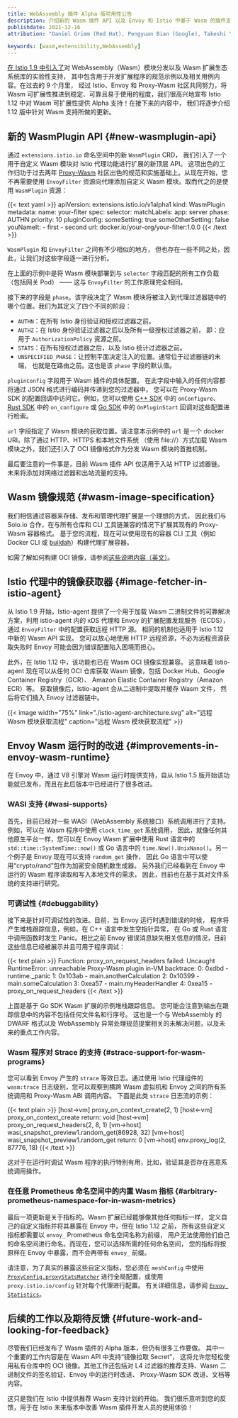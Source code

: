 ```yaml
---
title: WebAssembly 插件 Alpha 版可用性公告
description: 介绍新的 Wasm 插件 API 以及 Envoy 和 Istio 中基于 Wasm 的插件支持的更新。
publishdate: 2021-12-16
attribution: "Daniel Grimm (Red Hat), Pengyuan Bian (Google), Takeshi Yoneda (Tetrate); Translated By: Wilson Wu (DaoCloud)"

keywords: [wasm,extensibility,WebAssembly]
---
```


[在 Istio 1.9 中引入了](../wasm-progress/)对
WebAssembly（Wasm）模块分发以及 Wasm 扩展生态系统库的实验性支持，
其中包含用于开发扩展程序的规范示例以及相关用例内容。在过去的 9 个月里，
经过 Istio、Envoy 和 Proxy-Wasm 社区共同努力，将 Wasm
可扩展性推进到稳定、可靠且易于使用的程度，我们很高兴地宣布
Istio 1.12 中对 Wasm 可扩展性提供 Alpha 支持！在接下来的内容中，
我们将逐步介绍 1.12 版中针对 Wasm 支持所做的更新。

## 新的 WasmPlugin API {#new-wasmplugin-api}

通过 `extensions.istio.io` 命名空间中的新 `WasmPlugin` CRD，
我们引入了一个用于自定义 Wasm 模块对 Istio 代理功能进行扩展的新顶层 API。
这项出色的工作归功于过去两年 [Proxy-Wasm](https://github.com/proxy-wasm)
社区出色的规范和实施基础上。从现在开始，您不再需要使用 `EnvoyFilter`
资源向代理添加自定义 Wasm 模块。取而代之的是使用 `WasmPlugin` 资源：

{{< text yaml >}}
apiVersion: extensions.istio.io/v1alpha1
kind: WasmPlugin
metadata:
  name: your-filter
spec:
  selector:
    matchLabels:
      app: server
  phase: AUTHN
  priority: 10
  pluginConfig:
    someSetting: true
    someOtherSetting: false
    youNameIt:
    - first
    - second
  url: docker.io/your-org/your-filter:1.0.0
{{< /text >}}

`WasmPlugin` 和 `EnvoyFilter` 之间有不少相似的地方，
但也存在一些不同之处，因此，让我们对这些字段逐一进行分析。

在上面的示例中是将 Wasm 模块部署到与 `selector` 字段匹配的所有工作负载
（包括网关 Pod） —— 这与 `EnvoyFilter` 的工作原理完全相同。

接下来的字段是 `phase`。该字段决定了 Wasm
模块将被注入到代理过滤器链中的哪个位置。我们为其定义了四个不同的阶段：

* `AUTHN`：在所有 Istio 身份验证和授权过滤器之前。
* `AUTHZ`：在 Istio 身份验证过滤器之后以及所有一级授权过滤器之前，
  即：应用于 `AuthorizationPolicy` 资源之前。
* `STATS`：在所有授权过滤器之后，以及 Istio 统计过滤器之前。
* `UNSPECIFIED_PHASE`：让控制平面决定注入的位置。通常位于过滤器链的末端，
  也就是在路由之前。这也是该 `phase` 字段的默认值。

`pluginConfig` 字段用于 Wasm 插件的具体配置。
在此字段中输入的任何内容都将通过 JSON 格式进行编码并传递到您的过滤器中，
您可以在 Proxy-Wasm SDK 的配置回调中访问它。例如，您可以使用
[C++ SDK](https://github.com/proxy-wasm/proxy-wasm-cpp-sdk/blob/fd0be8405db25de0264bdb78fae3a82668c03782/proxy_wasm_api.h#L329-L331)
中的 `onConfigure`、[Rust SDK](https://github.com/proxy-wasm/proxy-wasm-rust-sdk/blob/v0.1.4/src/dispatcher.rs#L255)
中的 `on_configure` 或 [Go SDK](https://github.com/tetratelabs/proxy-wasm-go-sdk/blob/v0.15.0/proxywasm/types/context.go#L74)
中的 `OnPluginStart` 回调对这些配置进行检索。

`url` 字段指定了 Wasm 模块的获取位置。请注意本示例中的 `url`
是一个 docker URI。除了通过 HTTP、HTTPS 和本地文件系统
（使用 file://）方式加载 Wasm 模块之外，我们还引入了
OCI 镜像格式作为分发 Wasm 模块的首推机制。

最后要注意的一件事是，目前 Wasm 插件 API 仅适用于入站 HTTP 过滤器链。
未来将添加对网络过滤器和出站流量的支持。

## Wasm 镜像规范 {#wasm-image-specification}

我们相信通过容器来存储、发布和管理代理扩展是一个理想的方式，
因此我们与 Solo.io 合作，在与所有仓库和 CLI
工具链兼容的情况下扩展其现有的 Proxy-Wasm 容器格式。
基于您的流程，现在可以使用现有的容器 CLI 工具（例如 Docker CLI
或 [buildah](https://buildah.io/)）构建代理扩展容器。

如需了解如何构建 OCI 镜像，请参阅[这些说明内容（英文）](https://github.com/istio-ecosystem/wasm-extensions/blob/master/doc/how-to-build-oci-images.md)。

## Istio 代理中的镜像获取器 {#image-fetcher-in-istio-agent}

从 Istio 1.9 开始，Istio-agent 提供了一个用于加载 Wasm
二进制文件的可靠解决方案，利用 istio-agent 内的 xDS 代理和 Envoy
的扩展配置发现服务（ECDS），通过 `EnvoyFilter` 中的配置获取远程 HTTP 源。
相同的机制也适用于 Istio 1.12 中新的 Wasm API 实现。
您可以放心地使用 HTTP 远程资源，不必为远程资源获取失败时 Envoy
可能会因为错误配置陷入困境而担心。

此外，在 Istio 1.12 中，该功能也已在 Wasm OCI 镜像实现兼容。
这意味着 Istio-agent 现在可以从任何 OCI 仓库获取 Wasm 镜像，包括
Docker Hub、Google Container Registry（GCR）、
Amazon Elastic Container Registry（Amazon ECR）等。
获取镜像后，Istio-agent 会从二进制中提取并缓存 Wasm 文件，
然后将它们插入 Envoy 过滤器链中。

{{< image width="75%"
    link="./istio-agent-architecture.svg"
    alt="远程 Wasm 模块获取流程"
    caption="远程 Wasm 模块获取流程"
    >}}

## Envoy Wasm 运行时的改进 {#improvements-in-envoy-wasm-runtime}

在 Envoy 中，通过 V8 引擎对 Wasm 运行时提供支持，自从 Istio 1.5
版开始该功能就已发布，而且在此后版本中已经进行了很多改进。

### WASI 支持 {#wasi-supports}

首先，目前已经对一些 WASI（WebAssembly 系统接口）系统调用进行了支持。
例如，可以在 Wasm 程序中使用 `clock_time_get` 系统调用，
因此，就像任何其他原生平台一样，您可以在 Envoy Wasm 扩展中使用
Rust 语言中的 `std::time::SystemTime::now()` 或 Go 语言中的
`time.Now().UnixNano()`。另一个例子是 Envoy 现在可以支持 `random_get` 操作，
因此 Go 语言中可以使用“crypto/rand”包作为加密安全随机数生成器。
另外我们已经看到在 Envoy 中运行的 Wasm 程序读取和写入本地文件的需求，
因此，目前也在基于其对文件系统的支持进行研究。

### 可调试性 {#debuggability}

接下来是针对可调试性的改进。目前，当 Envoy 运行时遇到错误的时候，
程序将产生堆栈跟踪信息，例如，在 C++ 语言中发生空指针异常，
在 Go 或 Rust 语言中调用函数时发生 Panic。相比之前 Envoy
错误消息缺失相关信息的情况，目前这些信息已经被展示并且可用于程序调试：

{{< text plain >}}
Function: proxy_on_request_headers failed: Uncaught RuntimeError: unreachable
Proxy-Wasm plugin in-VM backtrace:
  0:  0xdbd - runtime._panic
  1:  0x103ab - main.anotherCalculation
  2:  0x10399 - main.someCalculation
  3:  0xea57 - main.myHeaderHandler
  4:  0xea15 - proxy_on_request_headers
{{< /text >}}

上面是基于 Go SDK Wasm 扩展的示例堆栈跟踪信息。
您可能会注意到输出在跟踪信息中的内容不包括任何文件名和行序号。
这也是一个与 WebAssembly 的 DWARF 格式以及 WebAssembly
异常处理规范提案相关的未解决问题，以及未来的重点工作内容。

### Wasm 程序对 Strace 的支持 {#strace-support-for-wasm-programs}

您可以看到 Envoy 产生的 `strace` 等效日志。通过使用 Istio
代理组件的 `wasm:trace` 日志级别，您可以观察到横跨 Wasm 虚拟机和
Envoy 之间的所有系统调用和 Proxy-Wasm ABI 调用内容。
下面是此类 `strace` 日志流的示例：

{{< text plain >}}
[host->vm] proxy_on_context_create(2, 1)
[host<-vm] proxy_on_context_create return: void
[host->vm] proxy_on_request_headers(2, 8, 1)
[vm->host] wasi_snapshot_preview1.random_get(86928, 32)
[vm<-host] wasi_snapshot_preview1.random_get return: 0
[vm->host] env.proxy_log(2, 87776, 18)
{{< /text >}}

这对于在运行时调试 Wasm 程序的执行特别有用，比如，验证其是否存在恶意系统调用操作。

### 在任意 Prometheus 命名空间中的内置 Wasm 指标 {#arbitrary-prometheus-namespace-for-in-wasm-metrics}

最后一项更新是关于指标的。Wasm 扩展已经能够像其他任何指标一样，
定义自己的自定义指标并将其暴露在 Envoy 中，但在 Istio 1.12 之前，
所有这些自定义指标都需要以 `envoy_` Prometheus 命名空间名称为前缀，
用户无法使用他们自己的命名空间进行命名。而现在，您可以选择所需的任何命名空间，
您的指标将按原样在 Envoy 中暴露，而不会再带有 `envoy_` 前缀。

请注意，为了真实的暴露这些自定义指标，您必须在 `meshConfig` 中使用
[`ProxyConfig.proxyStatsMatcher`](/zh/docs/reference/config/istio.mesh.v1alpha1/#ProxyConfig-ProxyStatsMatcher)
进行全局配置，或使用 `proxy.istio.io/config` 针对每个代理进行配置。
有关详细信息，请参阅 [`Envoy Statistics`](/zh/docs/ops/configuration/telemetry/envoy-stats/)。

## 后续的工作以及期待反馈 {#future-work-and-looking-for-feedback}

尽管我们已经发布了 Wasm 插件的 Alpha 版本，但仍有很多工作要做。
其中一个重要的工作内容是在 Wasm API 中支持“镜像拉取 Secret”，
这将允许您轻松使用私有仓库中的 OCI 镜像。其他工作还包括对 L4
过滤器的推荐支持、Wasm 二进制文件的签名验证、Envoy 中的运行时改进、
Proxy-Wasm SDK 改进、文档等内容。

这只是我们在 Istio 中提供推荐 Wasm 支持计划的开始。
我们很乐意听到您的反馈，用于在 Istio 未来版本中改善 Wasm 插件开发人员的使用体验！
